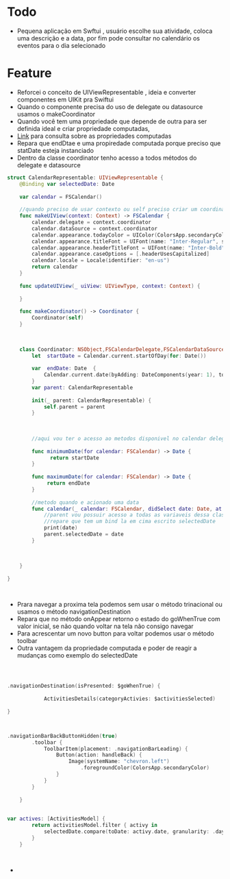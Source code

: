 # Todo 
-  Pequena aplicação em Swftui , usuário escolhe sua atividade, coloca uma descrição e a data, por fim pode consultar no calendário os eventos para o dia selecionado

# Feature
- Reforcei o conceito de UIViewRepresentable , ideia e converter componentes em UIKit pra Swiftui
- Quando o componente precisa do uso de delegate ou datasource usamos o makeCoordinator
- Quando você tem uma propriedade que depende de outra para ser definida ideal e criar propriedade computadas,
- [Link](https://www.avanderlee.com/swift/computed-property/#:~:text=Computed%20properties%20are%20part%20of,computes%20its%20property%20upon%20request) para consulta sobre as propriedades computadas
- Repara que endDtae e uma propiredade computada porque preciso que statDate esteja instanciado
- Dentro da classe coordinator tenho acesso a todos métodos do delegate e datasource

```swift
struct CalendarRepresentable: UIViewRepresentable {
	@Binding var selectedDate: Date
 
	var calendar = FSCalendar()
	
	//quando preciso de usar contexto ou self preciso criar um coordinator
	func makeUIView(context: Context) -> FSCalendar {
		calendar.delegate = context.coordinator
		calendar.dataSource = context.coordinator
		calendar.appearance.todayColor = UIColor(ColorsApp.secondaryColor) // Cannot assign value of type 'Color' to type 'UIColor'
		calendar.appearance.titleFont = UIFont(name: "Inter-Regular", size: 17)
		calendar.appearance.headerTitleFont = UIFont(name: "Inter-Bold", size: 19)
		calendar.appearance.caseOptions = [.headerUsesCapitalized]
		calendar.locale = Locale(identifier: "en-us")
		return calendar
	}
	
	func updateUIView(_ uiView: UIViewType, context: Context) {
	   
	}
		
	func makeCoordinator() -> Coordinator {
		Coordinator(self)
	}
	
 

	class Coordinator: NSObject,FSCalendarDelegate,FSCalendarDataSource {
		let  startDate = Calendar.current.startOfDay(for: Date())
	
		var  endDate: Date  {
			Calendar.current.date(byAdding: DateComponents(year: 1), to: startDate)?.addingTimeInterval(-1) ?? Date()
		}
		var parent: CalendarRepresentable
		
		init(_ parent: CalendarRepresentable) {
			self.parent = parent
		}
		 
	 
		
		//aqui vou ter o acesso ao metodos disponivel no calendar delegate e data source
		
		func minimumDate(for calendar: FSCalendar) -> Date {
			  return startDate
		}
		
		func maximumDate(for calendar: FSCalendar) -> Date {
			 return endDate
		}
		
		//metodo quando e acionado uma data
		func calendar(_ calendar: FSCalendar, didSelect date: Date, at monthPosition: FSCalendarMonthPosition) {
			//parent vou possuir acesso a todas as variaveis dessa classe
			//repare que tem um bind la em cima escrito selectedDate
			print(date)
			parent.selectedDate = date
		}
	
	
		
	}
		
}



```
## 
 
- Prara navegar a proxima tela podemos sem usar o método trinacional ou usamos  o método navigationDestination
- Repara que no método onAppear retorno o estado do goWhenTrue com valor inicial, se não quando voltar na tela não consigo navegar
- Para acrescentar um novo button para voltar podemos usar o método toolbar
- Outra vantagem da propriedade computada e poder de reagir a mudanças como exemplo do selectedDate

```swift



.navigationDestination(isPresented: $goWhenTrue) {
								
			ActivitiesDetails(categoryActivies: $activitiesSelected)
								
}



.navigationBarBackButtonHidden(true)
		.toolbar {
			ToolbarItem(placement: .navigationBarLeading) {
				Button(action: handleBack) {
					Image(systemName: "chevron.left")
						.foregroundColor(ColorsApp.secondaryColor)
				}
			}
		}
		
	}
  
  
var actives: [ActivitiesModel] {
		return activitiesModel.filter { activy in
			selectedDate.compare(toDate: activy.date, granularity: .day)  == .orderedSame
		}
	}
  
  

```
- 



